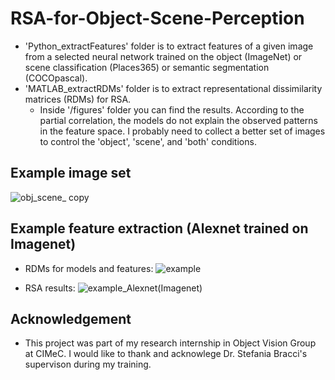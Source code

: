# RSA-for-Object-Scene-Perception

- 'Python_extractFeatures' folder is to extract features of a given image from a selected neural network trained on the object (ImageNet) or scene classification (Places365) or semantic segmentation (COCOpascal).
- 'MATLAB_extractRDMs' folder is to extract representational dissimilarity matrices (RDMs) for RSA.
  - Inside '/figures' folder you can find the results. According to the partial correlation, the models do not explain the observed patterns in the feature space. I probably need to collect a better set of images to control the 'object', 'scene', and 'both' conditions.

## Example image set

![obj_scene_ copy](https://user-images.githubusercontent.com/44211738/227697445-05e02f62-4e04-4dc8-97bb-09c6b473db77.png)

## Example feature extraction (Alexnet trained on Imagenet)

- RDMs for models and features:
![example](https://user-images.githubusercontent.com/44211738/167296896-ce5ec294-7b7d-4586-9837-251480525473.png)

- RSA results: 
![example_Alexnet(Imagenet)](https://user-images.githubusercontent.com/44211738/167297020-40a7301f-9bf6-4d9a-b97c-fc9ca1c30744.png)

## Acknowledgement
- This project was part of my research internship in Object Vision Group at CIMeC. I would like to thank and acknowlege Dr. Stefania Bracci's supervison during my training.
